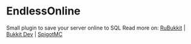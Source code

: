 # EndlessOnline
Small plugin to save your server online to SQL
Read more on: [RuBukkit](http://rubukkit.org/threads/34046/) | [Bukkit Dev](http://dev.bukkit.org/bukkit-plugins/endlessonline/) | [SpigotMC](https://www.spigotmc.org/resources/12217/)
